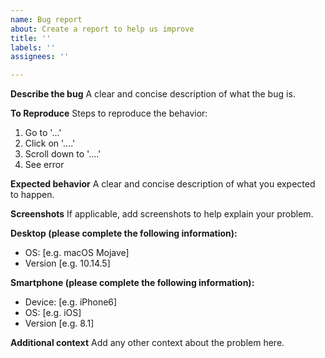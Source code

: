 ```yaml
---
name: Bug report
about: Create a report to help us improve
title: ''
labels: ''
assignees: ''

---
```


**Describe the bug**
A clear and concise description of what the bug is.

**To Reproduce**
Steps to reproduce the behavior:
1. Go to '...'
2. Click on '....'
3. Scroll down to '....'
4. See error

**Expected behavior**
A clear and concise description of what you expected to happen.

**Screenshots**
If applicable, add screenshots to help explain your problem.

**Desktop (please complete the following information):**
 - OS: [e.g. macOS Mojave]
 - Version [e.g. 10.14.5]

**Smartphone (please complete the following information):**
 - Device: [e.g. iPhone6]
 - OS: [e.g. iOS]
 - Version [e.g. 8.1]

**Additional context**
Add any other context about the problem here.
